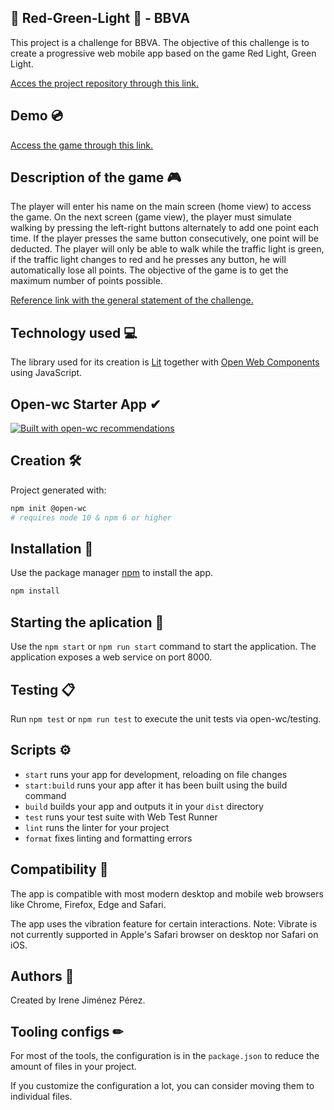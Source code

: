 ## 🚦 Red-Green-Light 🚦 - BBVA

This project is a challenge for BBVA. The objective of this challenge is to create a progressive web mobile app based on the game Red Light, Green Light. 

[Acces the project repository through this link.](https://github.com/ijipe/red-green-light)

## Demo 💿
[Access the game through this link.](https://red-green-light.netlify.app)

## Description of the game 🎮

The player will enter his name on the main screen (home view) to access the game.
On the next screen (game view), the player must simulate walking by pressing the left-right buttons alternately to add one point each time. If the player presses the same button consecutively, one point will be deducted. The player will only be able to walk while the traffic light is green, if the traffic light changes to red and he presses any button, he will automatically lose all points.
The objective of the game is to get the maximum number of points possible.

[Reference link with the general statement of the challenge.](https://bbvaengineering.github.io/challenges/statues/)

## Technology used 💻

The library used for its creation is [Lit](https://lit.dev/) together with [Open Web Components](https://open-wc.org/) using JavaScript.

## Open-wc Starter App ✔

[![Built with open-wc recommendations](https://img.shields.io/badge/built%20with-open--wc-blue.svg)](https://github.com/open-wc)

## Creation 🛠

Project generated with:

```bash
npm init @open-wc
# requires node 10 & npm 6 or higher
```
## Installation 🚀
Use the package manager [npm](https://docs.npmjs.com/getting-started) to install the app.
```bash
npm install
```

## Starting the aplication 🚩

Use the `npm start` or `npm run start` command to start the application.
The application exposes a web service on port 8000.

## Testing 📋

Run `npm test` or `npm run test` to execute the unit tests via open-wc/testing.

## Scripts ⚙

- `start` runs your app for development, reloading on file changes
- `start:build` runs your app after it has been built using the build command
- `build` builds your app and outputs it in your `dist` directory
- `test` runs your test suite with Web Test Runner
- `lint` runs the linter for your project
- `format` fixes linting and formatting errors

## Compatibility 🤝
The app is compatible with most modern desktop and mobile web browsers like Chrome, Firefox, Edge and Safari.

The app uses the vibration feature for certain interactions.
Note: Vibrate is not currently supported in Apple's Safari browser on desktop nor Safari on iOS.

## Authors 👥

Created by Irene Jiménez Pérez.

## Tooling configs ✏

For most of the tools, the configuration is in the `package.json` to reduce the amount of files in your project.

If you customize the configuration a lot, you can consider moving them to individual files.
